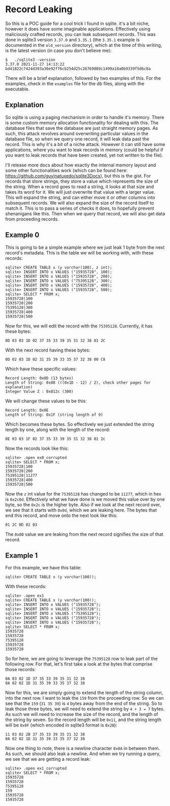 # Record Leaking

So this is a POC guide for a cool trick I found in sqlite. it's a bit niche, however it does have some imaginable applications. Effectively using maliciously crafted records, you can leak subsequent records. This was done in sqlite3 version `3.37.0` and `3.35.1` (the `3.35.1` example is documented in the `old_version` directory), which at the time of this writing, is the latest version (in case you don't believe me):

```
$	./sqlite3 -version
3.37.0 2021-11-27 14:13:22 bd41822c7424d393a30e92ff6cb254d25c26769889c1499a18a0b9339f5d6c8a
```

There will be a brief explanation, followed by two examples of this. For the examples, check in the `examples` file for the db files, along with the executable.

## Explanation

So sqlite is using a paging mechanism in order to handle it's memory. There is some custom memory allocation functionality for dealing with this. The database files that save the database are just straight memory pages. As such, this attack revolves around overwriting particular values in the database file, so when we query one record, it will leak data past the record. This is why it's a bit of a niche attack. However it can still have some applications, where you want to leak records in memory (could be helpful if you want to leak records that have been created, yet not written to the file).

I'll release more docs about how exactly the internal memory layout and some other functionalities work (which can be found here: https://github.com/guyinatuxedo/sqlite3Docs), but this is the gist. For records that store strings, they store a value which represents the size of the string. When a record goes to read a string, it looks at that size and takes its word for it. We will just overwrite that value with a larger value. This will expand the string, and can either move it or other columns into subsequent records. We will also expand the size of the record itself to match it. This is to pass a series of checks it does, to hopefully prevent shenanigans like this. Then when we query that record, we will also get data from proceeding records.

## Example 0

This is going to be a simple example where we just leak 1 byte from the next record's metadata. This is the table we will be working with, with these records:

```
sqlite> CREATE TABLE x (y varchar(100), z int);
sqlite> INSERT INTO x VALUES ("15935728", 100);
sqlite> INSERT INTO x VALUES ("15935728", 200);
sqlite> INSERT INTO x VALUES ("75395128", 300);
sqlite> INSERT INTO x VALUES ("15935728", 400);
sqlite> INSERT INTO x VALUES ("15935728", 500);
sqlite> SELECT * FROM x;
15935728|100
15935728|200
75395128|300
15935728|400
15935728|500
```

Now for this, we will edit the record with the `75395128`. Currently, it has these bytes:

```
0D 03 03 1D 02 37 35 33 39 35 31 32 38 01 2C
```

With the next record having these bytes:
```
0D 02 03 1D 02 31 35 39 33 35 37 32 38 00 C8
```

Which have these specific values:

```
Record Length: 0x0D (13 bytes)
Length of String: 0x08 (((0x1D - 12) / 2), check other pages for explanation)
Integer Value Z : 0x012c (300)
```

We will change these values to be this:

```
Record Length: 0x0E
Length of String: 0x1F (string length of 9)
```

Which becomes these bytes. So effectively we just extended the string length by one, along with the length of the record:

```
0E 03 03 1F 02 37 35 33 39 35 31 32 38 01 2c
```

Now the records look like this:

```
sqlite> .open ex0_corrupted
sqlite> SELECT * FROM x;
15935728|100
15935728|200
75395128|11277
15935728|400
15935728|500
```

Now the `z` int value for the `75395128` has changed to be `11277`, which in hex is `0x2c0d`. Effectively what we have done is we moved this value over by one byte, so the `0x2c` is the higher byte. Also if we look at the next record over, we see that it starts with `0x0d`, which we are leaking here. The bytes that end this record, and move onto the next look like this:

```
01 2C 0D 02 03
```

The `0x0D` value we are leaking from the next record signifies the size of that record.


## Example 1

For this example, we have this table:

```
sqlite> CREATE TABLE x (y varchar(100));
```

With these records:
```
sqlite> .open ex1
sqlite> CREATE TABLE x (y varchar(100));
sqlite> INSERT INTO x VALUES ("15935728");
sqlite> INSERT INTO x VALUES ("15935728");
sqlite> INSERT INTO x VALUES ("75395128");
sqlite> INSERT INTO x VALUES ("15935728");
sqlite> INSERT INTO x VALUES ("15935728");
sqlite> SELECT * FROM x;
15935728
15935728
75395128
15935728
15935728
```

So for here, we are going to leverage the `75395128` row to leak part of the following row. For that, let's first take a look at the bytes that comprise those records:

```
0A 03 02 1D 37 35 33 39 35 31 32 38
0A 02 02 1D 31 35 39 33 35 37 32 38
```

Now for this, we are simply going to extend the length of the string column, into the next row. I want to leak the `159` from the proceeding row. So we can see that the `159` (`31 35 39`) is `4` bytes away from the end of the string. So to leak those three bytes, we will need to extend the string by `4 + 3 = 7` bytes. As such we will need to increase the size of the record, and the length of the string by seven. So the record length will be `0x11`, and the string length will be `0x0F` (which encoded in sqlite3 format is `0x2B`):


```
11 03 02 2B 37 35 33 39 35 31 32 38
0A 02 02 1D 31 35 39 33 35 37 32 38
```

Now one thing to note, there is a newline character `0x0A` in between them. As such, we should also leak a newline. And when we try running a query, we see that we are getting a record leak:

```
sqlite> .open ex1_corrupted
sqlite> SELECT * FROM x;
15935728
15935728
75395128
159
15935728
15935728
```
